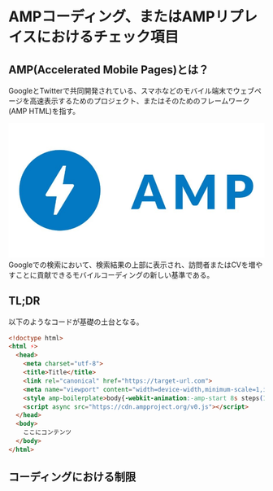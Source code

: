 # AMPコーディング、またはAMPリプレイスにおけるチェック項目
## AMP(Accelerated Mobile Pages)とは？
GoogleとTwitterで共同開発されている、スマホなどのモバイル端末でウェブページを高速表示するためのプロジェクト、またはそのためのフレームワーク(AMP HTML)を指す。  
  
![検索結果画面](/img/amp.jpg)
Googleでの検索において、検索結果の上部に表示され、訪問者またはCVを増やすことに貢献できるモバイルコーディングの新しい基準である。  


## TL;DR
以下のようなコードが基礎の土台となる。
```HTML
<!doctype html>
<html ⚡>
  <head>
    <meta charset="utf-8">
    <title>Title</title>
    <link rel="canonical" href="https://target-url.com">
    <meta name="viewport" content="width=device-width,minimum-scale=1,initial-scale=1">
    <style amp-boilerplate>body{-webkit-animation:-amp-start 8s steps(1,end) 0s 1 normal both;-moz-animation:-amp-start 8s steps(1,end) 0s 1 normal both;-ms-animation:-amp-start 8s steps(1,end) 0s 1 normal both;animation:-amp-start 8s steps(1,end) 0s 1 normal both}@-webkit-keyframes -amp-start{from{visibility:hidden}to{visibility:visible}}@-moz-keyframes -amp-start{from{visibility:hidden}to{visibility:visible}}@-ms-keyframes -amp-start{from{visibility:hidden}to{visibility:visible}}@-o-keyframes -amp-start{from{visibility:hidden}to{visibility:visible}}@keyframes -amp-start{from{visibility:hidden}to{visibility:visible}}</style><noscript><style amp-boilerplate>body{-webkit-animation:none;-moz-animation:none;-ms-animation:none;animation:none}</style></noscript>
    <script async src="https://cdn.ampproject.org/v0.js"></script>
  </head>
  <body>
    ここにコンテンツ
  </body>
</html>
```
## コーディングにおける制限
### 
### 
### 
### 
### 
